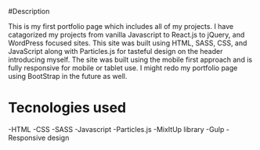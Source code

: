 #Description

This is my first portfolio page which includes all of my projects. I have catagorized my projects from vanilla Javascript to React.js to jQuery, and WordPress focused sites. This site was built using HTML, SASS, CSS, and JavaScript along with Particles.js for tasteful design on the header introducing myself. The site was built using the mobile first approach and is fully responsive for mobile or tablet use. I might redo my portfolio page using BootStrap in the future as well.

# Tecnologies used

-HTML
-CSS
-SASS
-Javascript
-Particles.js
-MixItUp library
-Gulp
-Responsive design
